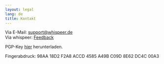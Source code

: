```yaml
---
layout: legal
lang: de
title: Kontakt
---
```


Via E-Mail: [support@whispeer.de](mailto:support@whispeer.de)  
Via whispeer: [Feedback](/user/feedback)

PGP-Key [hier](/assets/support_whispeer_pub.asc) herunterladen.

Fingerabdruck: 98AA 18D2 F2A8 ACCD 4585 A49B C09D 8E62 DC4C 00A3
